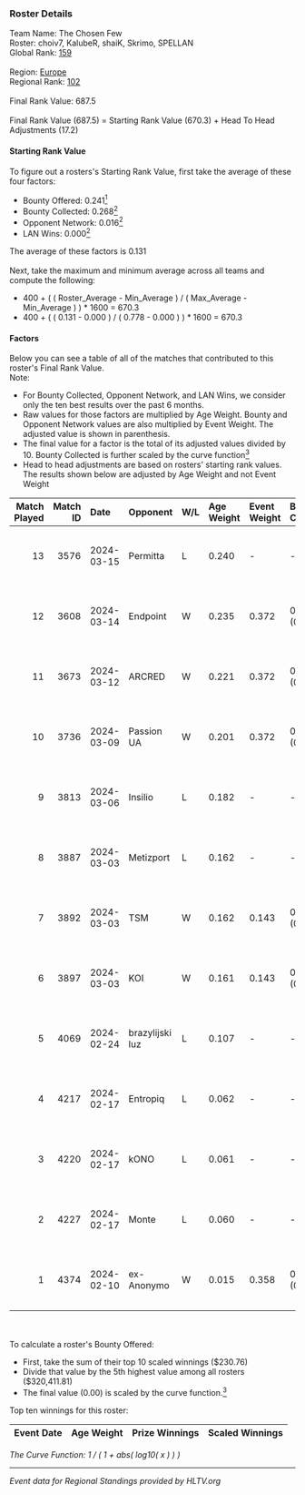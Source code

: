 ### Roster Details<br />
Team Name: The Chosen Few<br />
Roster: choiv7, KalubeR, shaiK, Skrimo, SPELLAN<br />
Global Rank: [159](../standings_global.md)<br />
<br />
Region: [Europe]( ../standings_europe.md)<br />
Regional Rank: [102]( ../standings_europe.md)<br />
<br />
Final Rank Value:  687.5<br />
<br />
Final Rank Value (687.5) = Starting Rank Value (670.3) + Head To Head Adjustments (17.2)<br />

#### Starting Rank Value<br />
To figure out a rosters's Starting Rank Value, first take the average of these four factors:<br />
- Bounty Offered: 0.241[<sup>1</sup>](#table2)
- Bounty Collected: 0.268[<sup>2</sup>](#table1)
- Opponent Network: 0.016[<sup>2</sup>](#table1)
- LAN Wins: 0.000[<sup>2</sup>](#table1)

The average of these factors is 0.131<br />
<br />
Next, take the maximum and minimum average across all teams and compute the following:<br />
- 400 + ( ( Roster_Average - Min_Average ) / ( Max_Average - Min_Average ) ) * 1600 = 670.3
- 400 + ( ( 0.131 - 0.000 ) / ( 0.778 - 0.000 ) ) * 1600 = 670.3


#### Factors<br />
Below you can see a table of all of the matches that contributed to this roster's Final Rank Value.<br />
Note:<br />

- For Bounty Collected, Opponent Network, and LAN Wins, we consider only the ten best results over the past 6 months.
- Raw values for those factors are multiplied by Age Weight. Bounty and Opponent Network values are also multiplied by Event Weight. The adjusted value is shown in parenthesis.
- The final value for a factor is the total of its adjusted values divided by 10. Bounty Collected is further scaled by the curve function[<sup>3</sup>](#curveFunction)
- Head to head adjustments are based on rosters' starting rank values. The results shown below are adjusted by Age Weight and not Event Weight
<span id="table1"></span><br />


| Match Played | Match ID | Date       | Opponent        | W/L | Age Weight | Event Weight | Bounty Collected | Opponent Network | LAN Wins  | H2H Adj. | Roster                                  |
| -: | -: | :- | :- | :- | :- | :- | :- | :- | :- | -: | :- |
|           13 |     3576 | 2024-03-15 | Permitta        | L   | 0.240      | -            | -                | -                | -         |    -1.26 | choiv7, KalubeR, shaiK, Skrimo, SPELLAN |
|           12 |     3608 | 2024-03-14 | Endpoint        | W   | 0.235      | 0.372        | 0.012 (0.001)    | 0.502 (0.044)    | 0 (0.000) |     5.60 | choiv7, KalubeR, shaiK, Skrimo, SPELLAN |
|           11 |     3673 | 2024-03-12 | ARCRED          | W   | 0.221      | 0.372        | 0.041 (0.003)    | 0.369 (0.030)    | 0 (0.000) |     5.47 | choiv7, KalubeR, shaiK, Skrimo, SPELLAN |
|           10 |     3736 | 2024-03-09 | Passion UA      | W   | 0.201      | 0.372        | 0.173 (0.013)    | 1.000 (0.075)    | 0 (0.000) |     5.76 | choiv7, KalubeR, shaiK, Skrimo, SPELLAN |
|            9 |     3813 | 2024-03-06 | Insilio         | L   | 0.182      | -            | -                | -                | -         |    -1.28 | choiv7, KalubeR, shaiK, Skrimo, SPELLAN |
|            8 |     3887 | 2024-03-03 | Metizport       | L   | 0.162      | -            | -                | -                | -         |    -1.10 | choiv7, KalubeR, shaiK, Skrimo, SPELLAN |
|            7 |     3892 | 2024-03-03 | TSM             | W   | 0.162      | 0.143        | 0.005 (0.000)    | 0.044 (0.001)    | 0 (0.000) |     2.56 | choiv7, KalubeR, shaiK, Skrimo, SPELLAN |
|            6 |     3897 | 2024-03-03 | KOI             | W   | 0.161      | 0.143        | 0.058 (0.001)    | 0.357 (0.008)    | 0 (0.000) |     4.63 | choiv7, KalubeR, shaiK, Skrimo, SPELLAN |
|            5 |     4069 | 2024-02-24 | brazylijski luz | L   | 0.107      | -            | -                | -                | -         |    -1.11 | choiv7, KalubeR, shaiK, Skrimo, SPELLAN |
|            4 |     4217 | 2024-02-17 | Entropiq        | L   | 0.062      | -            | -                | -                | -         |    -1.30 | choiv7, KalubeR, shaiK, Skrimo, SPELLAN |
|            3 |     4220 | 2024-02-17 | kONO            | L   | 0.061      | -            | -                | -                | -         |    -0.60 | choiv7, KalubeR, shaiK, Skrimo, SPELLAN |
|            2 |     4227 | 2024-02-17 | Monte           | L   | 0.060      | -            | -                | -                | -         |    -0.28 | choiv7, KalubeR, shaiK, Skrimo, SPELLAN |
|            1 |     4374 | 2024-02-10 | ex-Anonymo      | W   | 0.015      | 0.358        | 0.000 (0.000)    | 0.000 (0.000)    | 0 (0.000) |     0.09 | choiv7, KalubeR, shaiK, Skrimo, SPELLAN |

<br />
<span id="table2"></span><br />
To calculate a roster's Bounty Offered:<br />

- First, take the sum of their top 10 scaled winnings ($230.76)
- Divide that value by the 5th highest value among all rosters ($320,411.81)
- The final value (0.00) is scaled by the curve function.[<sup>3</sup>](#curveFunction)

Top ten winnings for this roster:<br />

| Event Date | Age Weight | Prize Winnings | Scaled Winnings |
| :- | -: | :- | :- |


<span id="curveFunction"></span>_The Curve Function: 1 / ( 1 + abs( log10( x ) ) )_<br />

---
_Event data for Regional Standings provided by HLTV.org_<br />
